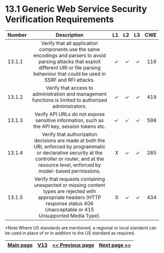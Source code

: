 # 13.1 Generic Web Service Security Verification Requirements


| Number       | Description     | L1    		| L2         | L3 		   | CWE		|
| :------------- | :----------: | -----------: | -----------:|-----------:| -----------:|
| 13.1.1 | Verify that all application components use the same encodings and parsers to avoid parsing attacks that exploit different URI or file parsing behaviour that could be used in SSRF and RFI attacks.| ✓   | ✓   | ✓   | 116 |
| 13.1.2 | Verify that access to administration and management functions is limited to authorized administrators.| ✓   | ✓   | ✓   | 419 |
| 13.1.3 | Verify API URLs do not expose sensitive information, such as the API key, session tokens etc.| ✓   | ✓   | ✓   | 598
| 13.1.4 | Verify that authorization decisions are made at both the URI, enforced by programmatic or declarative security at the controller or router, and at the resource level, enforced by model-based permissions.| X   | ✓   | ✓   | 285
| 13.1.5 | Verify that requests containing unexpected or missing content types are rejected with appropriate headers (HTTP response status 406 Unacceptable or 415 Unsupported Media Type).| X   | ✓   | ✓   | 434

*Note
Where US standards are mentioned, a regional or local standard can be used in place of or in addition to the US standard as required.

[Main page](../README.md) | [V13](README.md) | [<< Previous page](README.md) |  [Next page >>](v13.2_RESTful_Web_Service_Verification_Requirements.md)
| --- | --- | --- | --- |

